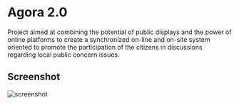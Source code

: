 Agora 2.0
=========

Project aimed at combining the potential of public displays and the power of online platforms to create a synchronized on-line and on-site system oriented to promote the participation of the citizens in discussions regarding local public concern issues.

Screenshot
----------
![screenshot](https://www.dropbox.com/s/a5lu69taedpld4v/Screenshot.jpg?dl=0 "Screeshot")
